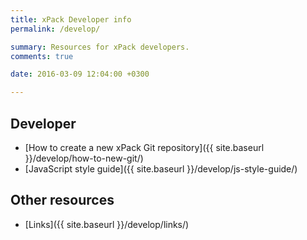 ```yaml
---
title: xPack Developer info
permalink: /develop/

summary: Resources for xPack developers.
comments: true

date: 2016-03-09 12:04:00 +0300

---
```


## Developer

- [How to create a new xPack Git repository]({{ site.baseurl }}/develop/how-to-new-git/)
- [JavaScript style guide]({{ site.baseurl }}/develop/js-style-guide/)

## Other resources

- [Links]({{ site.baseurl }}/develop/links/)
